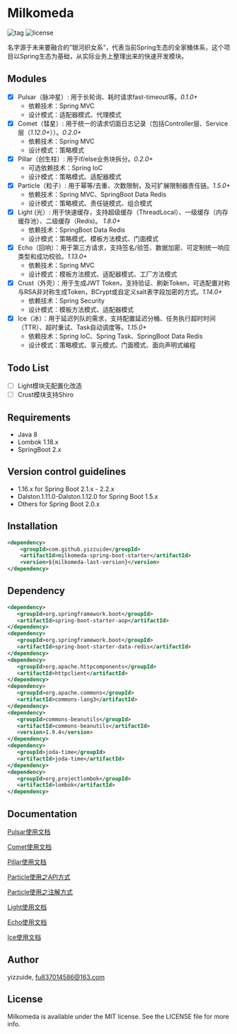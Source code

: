 # Milkomeda
![tag](https://img.shields.io/github/tag/yizzuide/Milkomeda.svg) ![license](https://img.shields.io/github/license/yizzuide/Milkomeda.svg)

名字源于未来要融合的”银河织女系“，代表当前Spring生态的全家桶体系，这个项目以Spring生态为基础，从实际业务上整理出来的快速开发模块。

## Modules
- [x] Pulsar（脉冲星）: 用于长轮询、耗时请求fast-timeout等。*0.1.0+*
   * 依赖技术：Spring MVC
   * 设计模式：适配器模式、代理模式
- [x] Comet（彗星）:  用于统一的请求切面日志记录（包括Controller层、Service层（*1.12.0+*））。*0.2.0+*
   * 依赖技术：Spring MVC
   * 设计模式：策略模式
- [x] Pillar（创生柱）: 用于if/else业务块拆分。*0.2.0+*
   * 可选依赖技术：Spring IoC
   * 设计模式：策略模式、适配器模式
- [x] Particle（粒子）: 用于幂等/去重、次数限制，及可扩展限制器责任链。*1.5.0+*
   * 依赖技术：Spring MVC、SpringBoot Data Redis
   * 设计模式：策略模式、责任链模式、组合模式
- [x] Light (光）: 用于快速缓存，支持超级缓存（ThreadLocal）、一级缓存（内存缓存池）、二级缓存（Redis)。 *1.8.0+*
   * 依赖技术：SpringBoot Data Redis
   * 设计模式：策略模式、模板方法模式、门面模式
- [x] Echo（回响）：用于第三方请求，支持签名/验签、数据加密、可定制统一响应类型和成功校验。*1.13.0+*
   * 依赖技术：Spring MVC
   * 设计模式：模板方法模式、适配器模式、工厂方法模式
- [x] Crust（外壳）：用于生成JWT Token，支持验证、刷新Token，可选配置对称与RSA非对称生成Token，BCrypt或自定义salt表字段加密的方式。*1.14.0+*
   * 依赖技术：Spring Security
   * 设计模式：模板方法模式、适配器模式
- [x] Ice（冰）：用于延迟列队的需求，支持配置延迟分桶、任务执行超时时间（TTR）、超时重试、Task自动调度等。*1.15.0+*
   * 依赖技术：Spring IoC、Spring Task、SpringBoot Data Redis
   * 设计模式：策略模式、享元模式、门面模式、面向声明式编程
   
## Todo List
- [ ] Light模块无配置化改造
- [ ] Crust模块支持Shiro
    
## Requirements
* Java 8
* Lombok 1.18.x
* SpringBoot 2.x

## Version control guidelines
- 1.16.x for Spring Boot 2.1.x - 2.2.x
- Dalston.1.11.0-Dalston.1.12.0 for Spring Boot 1.5.x
- Others for Spring Boot 2.0.x


## Installation
```xml
<dependency>
    <groupId>com.github.yizzuide</groupId>
    <artifactId>milkomeda-spring-boot-starter</artifactId>
    <version>${milkomeda-last-version}</version>
</dependency>
```

## Dependency
```xml
<dependency>
   <groupId>org.springframework.boot</groupId>
   <artifactId>spring-boot-starter-aop</artifactId>
</dependency>
<dependency>
   <groupId>org.springframework.boot</groupId>
   <artifactId>spring-boot-starter-data-redis</artifactId>
</dependency>
<dependency>
   <groupId>org.apache.httpcomponents</groupId>
   <artifactId>httpclient</artifactId>
</dependency>
<dependency>
   <groupId>org.apache.commons</groupId>
   <artifactId>commons-lang3</artifactId>
</dependency>
<dependency>
   <groupId>commons-beanutils</groupId>
   <artifactId>commons-beanutils</artifactId>
   <version>1.9.4</version>
</dependency>
<dependency>
   <groupId>joda-time</groupId>
   <artifactId>joda-time</artifactId>
</dependency>
<dependency>
   <groupId>org.projectlombok</groupId>
   <artifactId>lombok</artifactId>
</dependency>
```

## Documentation
[Pulsar使用文档](https://github.com/yizzuide/Milkomeda/wiki/Pulsar%E6%A8%A1%E5%9D%97%E4%BD%BF%E7%94%A8)

[Comet使用文档](https://github.com/yizzuide/Milkomeda/wiki/Comet%E6%A8%A1%E5%9D%97%E4%BD%BF%E7%94%A8)

[Pillar使用文档](https://github.com/yizzuide/Milkomeda/wiki/Pillar%E6%A8%A1%E5%9D%97%E4%BD%BF%E7%94%A8)

[Particle使用之API方式](https://github.com/yizzuide/Milkomeda/wiki/Particle%E6%A8%A1%E5%9D%97%E4%BD%BF%E7%94%A8%E4%B9%8BAPI%E6%96%B9%E5%BC%8F)

[Particle使用之注解方式](https://github.com/yizzuide/Milkomeda/wiki/Particle%E6%A8%A1%E5%9D%97%E4%BD%BF%E7%94%A8%E4%B9%8B%E6%B3%A8%E8%A7%A3%E6%96%B9%E5%BC%8F)

[Light使用文档](https://github.com/yizzuide/Milkomeda/wiki/Light%E6%A8%A1%E5%9D%97%E4%BD%BF%E7%94%A8)

[Echo使用文档](https://github.com/yizzuide/Milkomeda/wiki/Echo%E6%A8%A1%E5%9D%97%E7%9A%84%E4%BD%BF%E7%94%A8)


[Ice使用文档](https://github.com/yizzuide/Milkomeda/wiki/%E4%BD%BF%E7%94%A8Ice%E5%AE%9E%E7%8E%B0%E5%BB%B6%E8%BF%9F%E9%98%9F%E5%88%97)

## Author
yizzuide, fu837014586@163.com

## License
Milkomeda is available under the MIT license. See the LICENSE file for more info.

